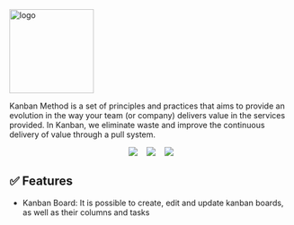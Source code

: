
<img align="center" src="https://user-images.githubusercontent.com/49209628/229127418-a3e1764a-5999-4c6e-af16-cff78e4e7054.png" alt="logo" width="150" />


Kanban Method is a set of principles and practices that aims to provide an evolution in the way your team (or company) delivers value in the services provided. 
In Kanban, we eliminate waste and improve the continuous delivery of value through a pull system.


<p align="center">
<img src="https://img.shields.io/github/last-commit/censuradho/kanban?style=for-the-badge"/>&nbsp;&nbsp;&nbsp;
<img src="https://img.shields.io/github/repo-size/censuradho/kanban?style=for-the-badge"/>&nbsp;&nbsp;&nbsp;
<img src="https://img.shields.io/github/languages/count/censuradho/kanban?style=for-the-badge"/>
</p>

## ✅ Features
-  Kanban Board: It is possible to create, edit and update kanban boards, as well as their columns and tasks
